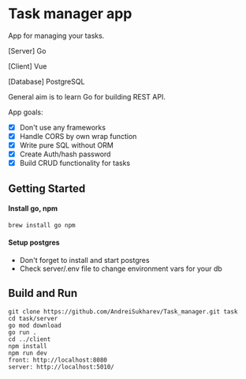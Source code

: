 # Task manager app
App for managing your tasks.

[Server] Go

[Client] Vue

[Database] PostgreSQL


General aim is to learn Go for building REST API.

App goals:
- [x] Don't use any frameworks 
- [x] Handle CORS by own wrap function 
- [x] Write pure SQL without ORM
- [x] Create Auth/hash password
- [x] Build CRUD functionality for tasks

## Getting Started

#### Install go, npm
```
brew install go npm
```
#### Setup postgres
- Don't forget to install and start postgres
- Check server/.env file to change environment vars for your db


## Build and Run

```
git clone https://github.com/AndreiSukharev/Task_manager.git task
cd task/server
go mod download
go run .
cd ../client
npm install
npm run dev
front: http://localhost:8080
server: http://localhost:5010/ 
```
